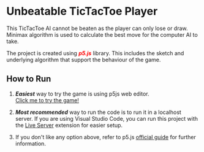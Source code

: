 # Unbeatable TicTacToe Player

This TicTacToe AI cannot be beaten as the player can only lose or draw. Minimax algorithm is used to calculate the best move for the computer AI to take.

The project is created using **<span style="color:red">_p5.js_</span>** library. This includes the sketch and underlying algorithm that support the behaviour of the game.

## How to Run

1. **_Easiest_** way to try the game is using p5js web editor.<br>
   [Click me to try the game!](https://editor.p5js.org/christopherlimoa/sketches/WOL3UvpU8)

2. **_Most recommended_** way to run the code is to run it in a localhost server.
   If you are using Visual Studio Code, you can run this project with the [Live Server](https://marketplace.visualstudio.com/items?itemName=ritwickdey.LiveServer) extension for easier setup.
   <br>

3. If you don't like any option above, refer to p5.js [official guide](https://p5js.org/get-started/) for further information.
